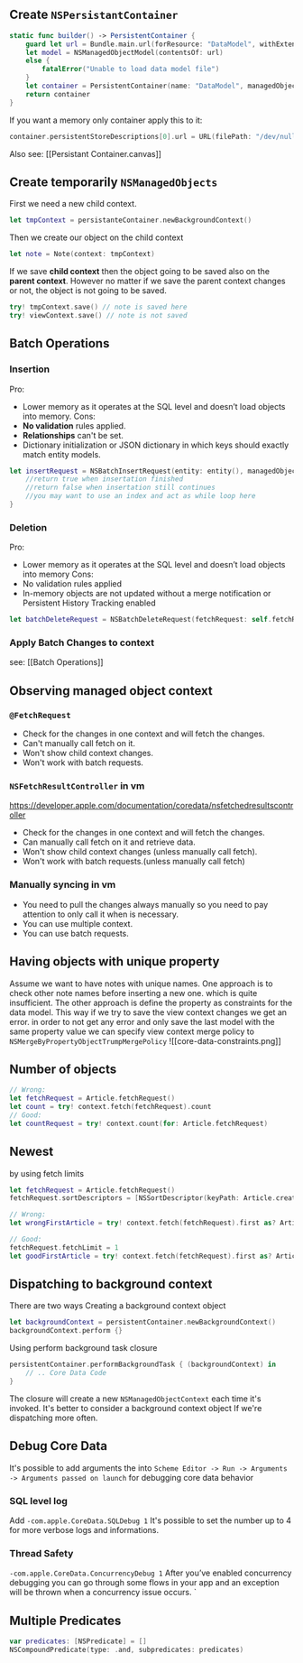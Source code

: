 ## Create `NSPersistantContainer`
```Swift
static func builder() -> PersistentContainer {
	guard let url = Bundle.main.url(forResource: "DataModel", withExtension: "momd"),
	let model = NSManagedObjectModel(contentsOf: url) 
	else {
		fatalError("Unable to load data model file")
	}
	let container = PersistentContainer(name: "DataModel", managedObjectModel: model)
	return container
}
```
If you want a memory only container apply this to it:
```Swift
container.persistentStoreDescriptions[0].url = URL(filePath: "/dev/null")
```
Also see: [[Persistant Container.canvas]]
## Create temporarily `NSManagedObjects`
First we need a new child context.
``` Swift
let tmpContext = persistanteContainer.newBackgroundContext()
```
Then we create our object on the child context
```Swift
let note = Note(context: tmpContext)
```
If we save **child context** then the object going to be saved also on the **parent context**.
However no matter if we save the parent context changes or not, the object is not going to be saved.
```Swift
try! tmpContext.save() // note is saved here
try! viewContext.save() // note is not saved
```
## Batch Operations
### Insertion
Pro:
- Lower memory as it operates at the SQL level and doesn’t load objects into memory.
Cons:
- **No validation** rules applied.
- **Relationships** can't be set.
- Dictionary initialization or JSON dictionary in which keys should exactly match entity models.
```Swift
let insertRequest = NSBatchInsertRequest(entity: entity(), managedObjectHandler: { object -> Bool in 
	//return true when insertation finished
	//return false when insertation still continues
	//you may want to use an index and act as while loop here
}
```
### Deletion
Pro:
* Lower memory as it operates at the SQL level and doesn’t load objects into memory
Cons:
* No validation rules applied
* In-memory objects are not updated without a merge notification or Persistent History Tracking enabled
``` Swift
let batchDeleteRequest = NSBatchDeleteRequest(fetchRequest: self.fetchRequest())
```
### Apply Batch Changes to context
see: [[Batch Operations]]
## Observing managed object context
### `@FetchRequest`
* Check for the changes in one context and will fetch the changes.
* Can't manually call fetch on it.
* Won't show child context changes.
* Won't work with batch requests.
### `NSFetchResultController` in vm
https://developer.apple.com/documentation/coredata/nsfetchedresultscontroller
* Check for the changes in one context and will fetch the changes.
* Can manually call fetch on it and retrieve data.
* Won't show child context changes (unless manually call fetch).
* Won't work with batch requests.(unless manually call fetch)
### Manually syncing in vm
* You need to pull the changes always manually so you need to pay attention to only call it when is necessary.
* You can use multiple context.
* You can use batch requests.
## Having objects with unique property
Assume we want to have notes with unique names.
One approach is to check other note names before inserting a new one. which is quite insufficient.
The other approach is define the property as constraints for the data model. 
This way if we try to save the view context changes we get an error.
in order to not get any error and only save the last model with the same property value we can specify view context merge policy to `NSMergeByPropertyObjectTrumpMergePolicy`
![[core-data-constraints.png]]
## Number of objects
```Swift
// Wrong:
let fetchRequest = Article.fetchRequest()
let count = try! context.fetch(fetchRequest).count
// Good:
let countRequest = try! context.count(for: Article.fetchRequest)
```
## Newest
by using fetch limits
```Swift
let fetchRequest = Article.fetchRequest()
fetchRequest.sortDescriptors = [NSSortDescriptor(keyPath: Article.creationDate, ascending: false)]

// Wrong:
let wrongFirstArticle = try! context.fetch(fetchRequest).first as? Article

// Good:
fetchRequest.fetchLimit = 1
let goodFirstArticle = try! context.fetch(fetchRequest).first as? Article
```
## Dispatching to background context
There are two ways 
Creating a background context object
```swift
let backgroundContext = persistentContainer.newBackgroundContext()
backgroundContext.perform {}
```
Using perform background task closure
```swift
persistentContainer.performBackgroundTask { (backgroundContext) in
    // .. Core Data Code
}
```
The closure will create a new `NSManagedObjectContext` each time it's invoked. It's better to consider a background context object If we're dispatching more often.
## Debug Core Data
It's possible to add arguments the into `Scheme Editor -> Run -> Arguments -> Arguments passed on launch` for debugging core data behavior
### SQL level log 
Add `-com.apple.CoreData.SQLDebug 1`  It's possible to set the number up to 4 for more verbose logs and informations.
### Thread Safety
`-com.apple.CoreData.ConcurrencyDebug 1` 
After you’ve enabled concurrency debugging you can go through some flows in your app and an exception will be thrown when a concurrency issue occurs.
`
## Multiple Predicates
```Swift
var predicates: [NSPredicate] = []
NSCompoundPredicate(type: .and, subpredicates: predicates)
```